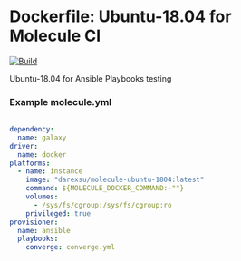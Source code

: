 # Doсkerfile: Ubuntu-18.04 for Molecule CI 

[![Build](https://github.com/darexsu/docker-ubuntu-1804/actions/workflows/build.yml/badge.svg)](https://github.com/darexsu/docker-ubuntu-1804/actions/workflows/build.yml)

Ubuntu-18.04 for Ansible Playbooks testing

### Example molecule.yml
```yaml
---
dependency:
  name: galaxy
driver:
  name: docker
platforms:
  - name: instance
    image: "darexsu/molecule-ubuntu-1804:latest"
    command: ${MOLECULE_DOCKER_COMMAND:-""}
    volumes:
      - /sys/fs/cgroup:/sys/fs/cgroup:ro
    privileged: true    
provisioner:
  name: ansible
  playbooks:
    converge: converge.yml
```